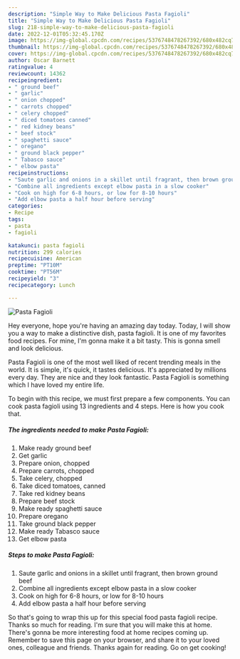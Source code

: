 ```yaml
---
description: "Simple Way to Make Delicious Pasta Fagioli"
title: "Simple Way to Make Delicious Pasta Fagioli"
slug: 218-simple-way-to-make-delicious-pasta-fagioli
date: 2022-12-01T05:32:45.170Z
image: https://img-global.cpcdn.com/recipes/5376748478267392/680x482cq70/pasta-fagioli-recipe-main-photo.jpg
thumbnail: https://img-global.cpcdn.com/recipes/5376748478267392/680x482cq70/pasta-fagioli-recipe-main-photo.jpg
cover: https://img-global.cpcdn.com/recipes/5376748478267392/680x482cq70/pasta-fagioli-recipe-main-photo.jpg
author: Oscar Barnett
ratingvalue: 4
reviewcount: 14362
recipeingredient:
- " ground beef"
- " garlic"
- " onion chopped"
- " carrots chopped"
- " celery chopped"
- " diced tomatoes canned"
- " red kidney beans"
- " beef stock"
- " spaghetti sauce"
- " oregano"
- " ground black pepper"
- " Tabasco sauce"
- " elbow pasta"
recipeinstructions:
- "Saute garlic and onions in a skillet until fragrant, then brown ground beef"
- "Combine all ingredients except elbow pasta in a slow cooker"
- "Cook on high for 6-8 hours, or low for 8-10 hours"
- "Add elbow pasta a half hour before serving"
categories:
- Recipe
tags:
- pasta
- fagioli

katakunci: pasta fagioli 
nutrition: 299 calories
recipecuisine: American
preptime: "PT10M"
cooktime: "PT56M"
recipeyield: "3"
recipecategory: Lunch

---
```



![Pasta Fagioli](https://img-global.cpcdn.com/recipes/5376748478267392/680x482cq70/pasta-fagioli-recipe-main-photo.jpg)

Hey everyone, hope you're having an amazing day today. Today, I will show you a way to make a distinctive dish, pasta fagioli. It is one of my favorites food recipes. For mine, I'm gonna make it a bit tasty. This is gonna smell and look delicious.



Pasta Fagioli is one of the most well liked of recent trending meals in the world. It is simple, it's quick, it tastes delicious. It's appreciated by millions every day. They are nice and they look fantastic. Pasta Fagioli is something which I have loved my entire life.


To begin with this recipe, we must first prepare a few components. You can cook pasta fagioli using 13 ingredients and 4 steps. Here is how you cook that.

<!--inarticleads1-->

##### The ingredients needed to make Pasta Fagioli:

1. Make ready  ground beef
1. Get  garlic
1. Prepare  onion, chopped
1. Prepare  carrots, chopped
1. Take  celery, chopped
1. Take  diced tomatoes, canned
1. Take  red kidney beans
1. Prepare  beef stock
1. Make ready  spaghetti sauce
1. Prepare  oregano
1. Take  ground black pepper
1. Make ready  Tabasco sauce
1. Get  elbow pasta




<!--inarticleads2-->

##### Steps to make Pasta Fagioli:

1. Saute garlic and onions in a skillet until fragrant, then brown ground beef
1. Combine all ingredients except elbow pasta in a slow cooker
1. Cook on high for 6-8 hours, or low for 8-10 hours
1. Add elbow pasta a half hour before serving




So that's going to wrap this up for this special food pasta fagioli recipe. Thanks so much for reading. I'm sure that you will make this at home. There's gonna be more interesting food at home recipes coming up. Remember to save this page on your browser, and share it to your loved ones, colleague and friends. Thanks again for reading. Go on get cooking!
